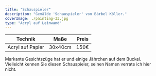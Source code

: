 ```yaml
---
title: "Schauspieler"
description: "Gemälde 'Schauspieler' von Bärbel Köller."
coverImage: ./painting-33.jpg
type: "Acryl auf Leinwand"
---
```


| Technik            | Maße    | Preis |
|--------------------|---------|-------|
| Acryl auf Papier   | 30x40cm | 150€  |


Markante Gesichtszüge hat er und einige Jährchen auf dem Buckel. Vielleicht kennen Sie diesen Schauspieler, seinen Namen verrate ich hier nicht.